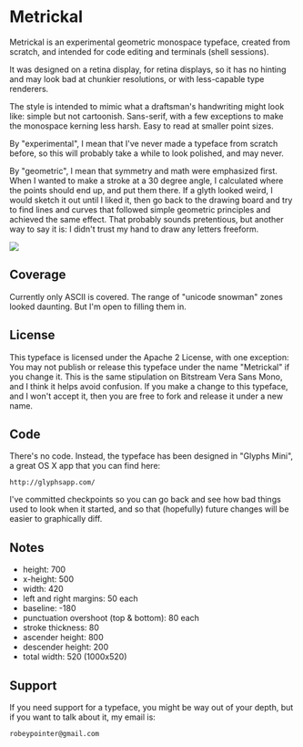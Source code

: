 
Metrickal
=========

Metrickal is an experimental geometric monospace typeface, created from
scratch, and intended for code editing and terminals (shell sessions).

It was designed on a retina display, for retina displays, so it has no
hinting and may look bad at chunkier resolutions, or with less-capable type
renderers.

The style is intended to mimic what a draftsman's handwriting might look
like: simple but not cartoonish. Sans-serif, with a few exceptions to make
the monospace kerning less harsh. Easy to read at smaller point sizes.

By "experimental", I mean that I've never made a typeface from scratch
before, so this will probably take a while to look polished, and may never.

By "geometric", I mean that symmetry and math were emphasized first. When I
wanted to make a stroke at a 30 degree angle, I calculated where the points
should end up, and put them there. If a glyth looked weird, I would sketch it
out until I liked it, then go back to the drawing board and try to find lines
and curves that followed simple geometric principles and achieved the same
effect. That probably sounds pretentious, but another way to say it is: I
didn't trust my hand to draw any letters freeform.

<img src="https://raw.github.com/robey/metrickal-typeface/master/example.png">


Coverage
--------

Currently only ASCII is covered. The range of "unicode snowman" zones looked
daunting. But I'm open to filling them in.


License
-------

This typeface is licensed under the Apache 2 License, with one exception: You
may not publish or release this typeface under the name "Metrickal" if you
change it. This is the same stipulation on Bitstream Vera Sans Mono, and I
think it helps avoid confusion. If you make a change to this typeface, and I
won't accept it, then you are free to fork and release it under a new name.


Code
----

There's no code. Instead, the typeface has been designed in "Glyphs Mini", a
great OS X app that you can find here:

    http://glyphsapp.com/

I've committed checkpoints so you can go back and see how bad things used to
look when it started, and so that (hopefully) future changes will be easier
to graphically diff.


Notes
-----

- height: 700
- x-height: 500
- width: 420
- left and right margins: 50 each
- baseline: -180
- punctuation overshoot (top & bottom): 80 each
- stroke thickness: 80
- ascender height: 800
- descender height: 200
- total width: 520 (1000x520)


Support
-------

If you need support for a typeface, you might be way out of your depth, but
if you want to talk about it, my email is:

    robeypointer@gmail.com

